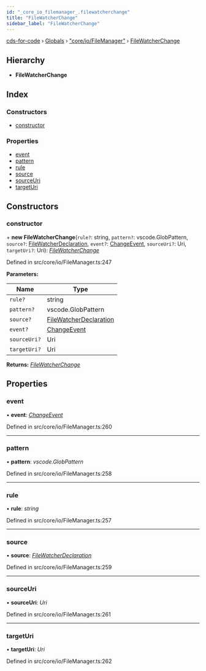 ```yaml
---
id: "_core_io_filemanager_.filewatcherchange"
title: "FileWatcherChange"
sidebar_label: "FileWatcherChange"
---
```


[cds-for-code](../index.md) › [Globals](../globals.md) › ["core/io/FileManager"](../modules/_core_io_filemanager_.md) › [FileWatcherChange](_core_io_filemanager_.filewatcherchange.md)

## Hierarchy

* **FileWatcherChange**

## Index

### Constructors

* [constructor](_core_io_filemanager_.filewatcherchange.md#constructor)

### Properties

* [event](_core_io_filemanager_.filewatcherchange.md#event)
* [pattern](_core_io_filemanager_.filewatcherchange.md#pattern)
* [rule](_core_io_filemanager_.filewatcherchange.md#rule)
* [source](_core_io_filemanager_.filewatcherchange.md#source)
* [sourceUri](_core_io_filemanager_.filewatcherchange.md#sourceuri)
* [targetUri](_core_io_filemanager_.filewatcherchange.md#targeturi)

## Constructors

###  constructor

\+ **new FileWatcherChange**(`rule?`: string, `pattern?`: vscode.GlobPattern, `source?`: [FileWatcherDeclaration](_core_io_filemanager_.filewatcherdeclaration.md), `event?`: [ChangeEvent](../modules/_core_io_filemanager_.md#changeevent), `sourceUri?`: Uri, `targetUri?`: Uri): *[FileWatcherChange](_core_io_filemanager_.filewatcherchange.md)*

Defined in src/core/io/FileManager.ts:247

**Parameters:**

Name | Type |
------ | ------ |
`rule?` | string |
`pattern?` | vscode.GlobPattern |
`source?` | [FileWatcherDeclaration](_core_io_filemanager_.filewatcherdeclaration.md) |
`event?` | [ChangeEvent](../modules/_core_io_filemanager_.md#changeevent) |
`sourceUri?` | Uri |
`targetUri?` | Uri |

**Returns:** *[FileWatcherChange](_core_io_filemanager_.filewatcherchange.md)*

## Properties

###  event

• **event**: *[ChangeEvent](../modules/_core_io_filemanager_.md#changeevent)*

Defined in src/core/io/FileManager.ts:260

___

###  pattern

• **pattern**: *vscode.GlobPattern*

Defined in src/core/io/FileManager.ts:258

___

###  rule

• **rule**: *string*

Defined in src/core/io/FileManager.ts:257

___

###  source

• **source**: *[FileWatcherDeclaration](_core_io_filemanager_.filewatcherdeclaration.md)*

Defined in src/core/io/FileManager.ts:259

___

###  sourceUri

• **sourceUri**: *Uri*

Defined in src/core/io/FileManager.ts:261

___

###  targetUri

• **targetUri**: *Uri*

Defined in src/core/io/FileManager.ts:262
